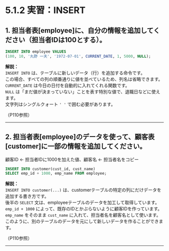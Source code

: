 # 5.1.2 実習：INSERT

## 1. 担当者表[employee]に、自分の情報を追加してください（担当者IDは100とする）。

```sql
INSERT INTO employee VALUES
(100, 10, '丸野 一夫', '1972-07-01', CURRENT_DATE, 1, 5000, NULL);
```

**解説：**  
`INSERT INTO` は、テーブルに新しいデータ（行）を追加する命令です。  
この場合、すべての列の順番通りに値を並べているため、列名は省略できます。  
`CURRENT_DATE` は今日の日付を自動的に入れてくれる関数です。  
`NULL` は「まだ値が決まっていない」ことを表す特別な値で、退職日などに使えます。  
文字列はシングルクォート `' '` で囲む必要があります。

（P110参照）

---

## 2. 担当者表[employee]のデータを使って、顧客表[customer]に一部の情報を追加してください。  
顧客ID ← 担当者IDに1000を加えた値、顧客名 ← 担当者名をコピー

```sql
INSERT INTO customer(cust_id, cust_name)
SELECT emp_id + 1000, emp_name FROM employee;
```

**解説：**  
`INSERT INTO customer(...)` は、customerテーブルの特定の列にだけデータを追加する書き方です。  
後半の `SELECT` 文は、employeeテーブルのデータを加工して取得しています。  
`emp_id + 1000` によって、既存のIDとかぶらないように顧客IDを作っています。  
`emp_name` をそのまま `cust_name` に入れて、担当者名を顧客名として使います。  
このように、別のテーブルのデータを元にして新しいデータを作ることができます。

（P110参照）

---
